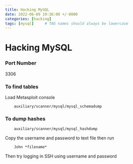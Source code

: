 ```yaml
---
title: Hacking MySQL
date: 2022-06-09 19:36:00 +/-0000
categories: [hacking]
tags: [mysql]     # TAG names should always be lowercase
---
```


# Hacking MySQL

### Port Number
3306

### To find tables

Load Metasploit console

```shell
    auxiliary/scanner/mysql/mysql_schemadump
```

### To dump hashes

```shell
    auxiliary/scanner/mysql/mysql_hashdump
```

Copy the username and password to text file then run

```shell
    John *filename*
```

Then try logging in SSH using username and password
